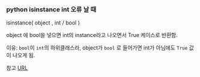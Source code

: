 

### python isinstance int 오류 날 때 

isinstance( object , int / bool ) 

object 에 bool을 넣으면 int의 instance라고 나오면서 True 케이스로 반환함.

이유: `bool`이 `int`의 하위클래스라, object가 `bool` 로 들어가면 int가 아님에도 `True` 값이 나오게 됨.

참고 [URL](https://stackoverflow.com/questions/48675868/python-3-isinstance-bool-without-external-validator-or-type)

